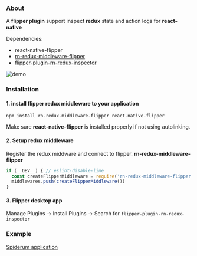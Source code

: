 ### About
  A **flipper plugin** support inspect **redux** state and action logs for **react-native**

  Dependencies:
   + react-native-flipper
   + [rn-redux-middleware-flipper](https://github.com/zrg-team/rn-redux-middleware-flipper)
   + [flipper-plugin-rn-redux-inspector](https://github.com/zrg-team/flipper-rn-redux-inspector-plugin)
   
   ![demo](https://github.com/zrg-team/flipper-rn-redux-inspector-plugin/blob/master/images/demo.png?raw=true "Demo plugin")


### Installation
#### 1. install flipper redux middleware to your application

```npm install rn-redux-middleware-flipper react-native-flipper```

Make sure **react-native-flipper** is installed properly if not using autolinking.

#### 2. Setup redux middleware
Register the redux middware and connect to flipper. **rn-redux-middleware-flipper**

```javascript
if (__DEV__) { // eslint-disable-line
  const createFlipperMiddleware = require('rn-redux-middleware-flipper').default
  middlewares.push(createFlipperMiddleware())
}
```

#### 3. Flipper desktop app
Manage Plugins -> Install Plugins -> Search for ```flipper-plugin-rn-redux-inspector```

### Example

[Spiderum application](https://github.com/zrg-team/rn_spiderum)
